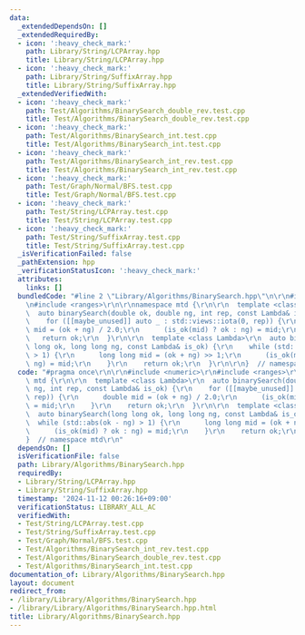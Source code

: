 ```yaml
---
data:
  _extendedDependsOn: []
  _extendedRequiredBy:
  - icon: ':heavy_check_mark:'
    path: Library/String/LCPArray.hpp
    title: Library/String/LCPArray.hpp
  - icon: ':heavy_check_mark:'
    path: Library/String/SuffixArray.hpp
    title: Library/String/SuffixArray.hpp
  _extendedVerifiedWith:
  - icon: ':heavy_check_mark:'
    path: Test/Algorithms/BinarySearch_double_rev.test.cpp
    title: Test/Algorithms/BinarySearch_double_rev.test.cpp
  - icon: ':heavy_check_mark:'
    path: Test/Algorithms/BinarySearch_int.test.cpp
    title: Test/Algorithms/BinarySearch_int.test.cpp
  - icon: ':heavy_check_mark:'
    path: Test/Algorithms/BinarySearch_int_rev.test.cpp
    title: Test/Algorithms/BinarySearch_int_rev.test.cpp
  - icon: ':heavy_check_mark:'
    path: Test/Graph/Normal/BFS.test.cpp
    title: Test/Graph/Normal/BFS.test.cpp
  - icon: ':heavy_check_mark:'
    path: Test/String/LCPArray.test.cpp
    title: Test/String/LCPArray.test.cpp
  - icon: ':heavy_check_mark:'
    path: Test/String/SuffixArray.test.cpp
    title: Test/String/SuffixArray.test.cpp
  _isVerificationFailed: false
  _pathExtension: hpp
  _verificationStatusIcon: ':heavy_check_mark:'
  attributes:
    links: []
  bundledCode: "#line 2 \"Library/Algorithms/BinarySearch.hpp\"\n\r\n#include <numeric>\r\
    \n#include <ranges>\r\n\r\nnamespace mtd {\r\n\r\n  template <class Lambda>\r\n\
    \  auto binarySearch(double ok, double ng, int rep, const Lambda& is_ok) {\r\n\
    \    for ([[maybe_unused]] auto _ : std::views::iota(0, rep)) {\r\n      double\
    \ mid = (ok + ng) / 2.0;\r\n      (is_ok(mid) ? ok : ng) = mid;\r\n    }\r\n \
    \   return ok;\r\n  }\r\n\r\n  template <class Lambda>\r\n  auto binarySearch(long\
    \ long ok, long long ng, const Lambda& is_ok) {\r\n    while (std::abs(ok - ng)\
    \ > 1) {\r\n      long long mid = (ok + ng) >> 1;\r\n      (is_ok(mid) ? ok :\
    \ ng) = mid;\r\n    }\r\n    return ok;\r\n  }\r\n\r\n}  // namespace mtd\r\n"
  code: "#pragma once\r\n\r\n#include <numeric>\r\n#include <ranges>\r\n\r\nnamespace\
    \ mtd {\r\n\r\n  template <class Lambda>\r\n  auto binarySearch(double ok, double\
    \ ng, int rep, const Lambda& is_ok) {\r\n    for ([[maybe_unused]] auto _ : std::views::iota(0,\
    \ rep)) {\r\n      double mid = (ok + ng) / 2.0;\r\n      (is_ok(mid) ? ok : ng)\
    \ = mid;\r\n    }\r\n    return ok;\r\n  }\r\n\r\n  template <class Lambda>\r\n\
    \  auto binarySearch(long long ok, long long ng, const Lambda& is_ok) {\r\n  \
    \  while (std::abs(ok - ng) > 1) {\r\n      long long mid = (ok + ng) >> 1;\r\n\
    \      (is_ok(mid) ? ok : ng) = mid;\r\n    }\r\n    return ok;\r\n  }\r\n\r\n\
    }  // namespace mtd\r\n"
  dependsOn: []
  isVerificationFile: false
  path: Library/Algorithms/BinarySearch.hpp
  requiredBy:
  - Library/String/LCPArray.hpp
  - Library/String/SuffixArray.hpp
  timestamp: '2024-11-12 00:26:16+09:00'
  verificationStatus: LIBRARY_ALL_AC
  verifiedWith:
  - Test/String/LCPArray.test.cpp
  - Test/String/SuffixArray.test.cpp
  - Test/Graph/Normal/BFS.test.cpp
  - Test/Algorithms/BinarySearch_int_rev.test.cpp
  - Test/Algorithms/BinarySearch_double_rev.test.cpp
  - Test/Algorithms/BinarySearch_int.test.cpp
documentation_of: Library/Algorithms/BinarySearch.hpp
layout: document
redirect_from:
- /library/Library/Algorithms/BinarySearch.hpp
- /library/Library/Algorithms/BinarySearch.hpp.html
title: Library/Algorithms/BinarySearch.hpp
---
```

